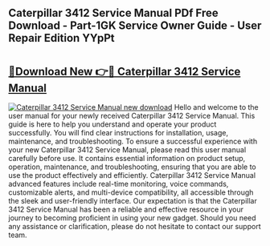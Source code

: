 ## Caterpillar 3412 Service Manual PDf Free Download - Part-1GK Service Owner Guide - User Repair Edition YYpPt

# <h2><a href="http://bc55975.oget.top/?id=Caterpillar+3412+Service+Manual">🔗Download New 👉🔴 Caterpillar 3412 Service Manual</a></h2>

[![Caterpillar 3412 Service Manual new download](https://i.imgur.com/5g1atiW.png)](http://bc55975.oget.top/?id=Caterpillar+3412+Service+Manual)
Hello and welcome to the user manual for your newly received Caterpillar 3412 Service Manual. This guide is here to help you understand and operate your product successfully. You will find clear instructions for installation, usage, maintenance, and troubleshooting. To ensure a successful experience with your new Caterpillar 3412 Service Manual, please read this user manual carefully before use. It contains essential information on product setup, operation, maintenance, and troubleshooting, ensuring that you are able to use the product effectively and efficiently. Caterpillar 3412 Service Manual advanced features include real-time monitoring, voice commands, customizable alerts, and multi-device compatibility, all accessible through the sleek and user-friendly interface. Our expectation is that the Caterpillar 3412 Service Manual has been a reliable and effective resource in your journey to becoming proficient in using your new gadget. Should you need any assistance or clarification, please do not hesitate to contact our support team.
